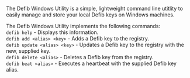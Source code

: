 The Defib Windows Utility is a simple, lightweight command line utitlity to easily manage and store your local Defib keys on Windows machines.  
  
  
The Defib Windows Utility implements the following commands:  
`defib help` - Displays this information.  
`defib add <alias> <key>` - Adds a Defib key to the registry.  
`defib update <alias> <key>` - Updates a Defib key to the registry with the new, supplied key.  
`defib delete <alias>` - Deletes a Defib key from the registry.  
`defib beat <alias>` - Executes a heartbeat with the supplied Defib key alias.
